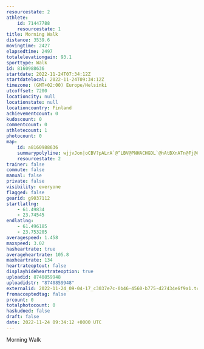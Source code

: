 ```yaml
---
resourcestate: 2
athlete:
    id: 71447788
    resourcestate: 1
title: Morning Walk
distance: 3539.6
movingtime: 2427
elapsedtime: 2497
totalelevationgain: 93.1
sporttype: Walk
id: 8160988636
startdate: 2022-11-24T07:34:12Z
startdatelocal: 2022-11-24T09:34:12Z
timezone: (GMT+02:00) Europe/Helsinki
utcoffset: 7200
locationcity: null
locationstate: null
locationcountry: Finland
achievementcount: 0
kudoscount: 0
commentcount: 0
athletecount: 1
photocount: 0
map:
    id: a8160988636
    summarypolyline: wjjvJon|oCBV?pALrA`@^LBV@PNHACHGDL`@hAtBXnATn@Fj@C`BIr@@vACb@@`AGz@BFADAXGf@GjB?@EEG~@KzB?x@Eb@ClA@NDL?JERBb@I\B^RZB~ADV?jBD^DzBHLZJ`@d@JBFHHBBFJHHBr@~@BJBbBI|@@TJZC^RlB?^D^@hAJ~@A^Dx@?|@FpAD`@@PCHLZBPHRDXT`@FP@THPF\HXXrAPd@@LBHA@JL?HDFHDFNDBDLRNDRHJHf@HNJDZt@RNLDXCLJDJh@HJSBKN_@BQ?[L[Ha@Bc@AYEUA[@i@EkA?{@E]EkAW{AAUI_@QcBYqAMOCS@QCY]{@Ii@Bo@E_@@e@Ei@Js@Ck@BQHU@[BU@q@H]?OHWDi@LaAAgAXsAFe@FQJi@DEFQBUAUFk@DGDWNMH]De@FIRINOF[JIL]FKX_ABq@\_APOF[BA?JCDIBGEGKEOEEGSBQCO@KAm@LSBOB??CJC@CHcBNg@?k@H]@QBC@QAMO]?[GEAM@DEGAWBOAIFIFQ@e@Fe@DABI?g@MiAHMCUBU?QBW@YGg@FY?k@GcA@MG_@F]Ie@DQAODsAFm@BgAA}@FSDg@Hg@Dc@JWRq@JWHe@Bi@EyCUyBEcAO{@IQECIKKYB[A[IgAAw@Mu@?WGW@e@IoA?QCKG?@AEL]XIJEBMAKJGEMm@Ce@?{@Ai@WwAIm@?c@K}@B]GBIA@CD??@KcAKIIF]@YZQFGF
    resourcestate: 2
trainer: false
commute: false
manual: false
private: false
visibility: everyone
flagged: false
gearid: g9037112
startlatlng:
    - 61.49834
    - 23.74545
endlatlng:
    - 61.496185
    - 23.753205
averagespeed: 1.458
maxspeed: 3.02
hasheartrate: true
averageheartrate: 105.8
maxheartrate: 134
heartrateoptout: false
displayhideheartrateoption: true
uploadid: 8740859948
uploadidstr: "8740859948"
externalid: 2022-11-24_09-04-17_c3037e7c-0b46-4560-b775-d27434e6f9a1.tcx
fromacceptedtag: false
prcount: 0
totalphotocount: 0
haskudoed: false
draft: false
date: 2022-11-24 09:34:12 +0000 UTC
---
```

Morning Walk